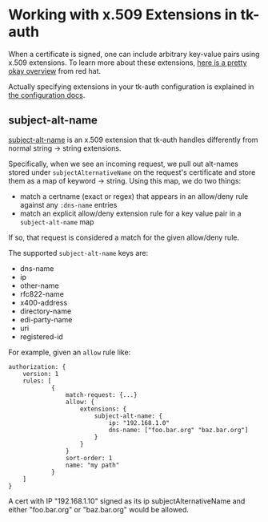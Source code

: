 # Working with x.509 Extensions in tk-auth

When a certificate is signed, one can include arbitrary key-value pairs using x.509
extensions. To learn more about these extensions,
[here is a pretty okay overview](https://access.redhat.com/documentation/en-US/Red_Hat_Certificate_System/8.0/html/Admin_Guide/Standard_X.509_v3_Certificate_Extensions.html)
from red hat.

Actually specifying extensions in your tk-auth configuration is explained in
[the configuration docs](./authorization-config.md).

## subject-alt-name

[subject-alt-name](https://en.wikipedia.org/wiki/SubjectAltName) is an
x.509 extension that tk-auth handles differently from normal string -> string
extensions.

Specifically, when we see an incoming request, we pull out alt-names stored
under `subjectAlternativeName` on the request's certificate and store them as a
map of keyword -> string. Using this map, we do two things:

* match a certname (exact or regex) that appears in an allow/deny rule against any `:dns-name` entries
* match an explicit allow/deny extension rule for a key value pair in a `subject-alt-name` map

If so, that request is considered a match for the given allow/deny rule.

The supported `subject-alt-name` keys are:

* dns-name
* ip
* other-name
* rfc822-name
* x400-address
* directory-name
* edi-party-name
* uri
* registered-id

For example, given an `allow` rule like:


~~~~hocon
authorization: {
    version: 1
    rules: [
            {
                match-request: {...}
                allow: {
                    extensions: {
                        subject-alt-name: {
                            ip: "192.168.1.0"
                            dns-name: ["foo.bar.org" "baz.bar.org"]
                        }
                    }
                }
                sort-order: 1
                name: "my path"
            }
    ]
}
~~~~

A cert with IP "192.168.1.10" signed as its ip subjectAlternativeName and either
"foo.bar.org" or "baz.bar.org" would be allowed.
